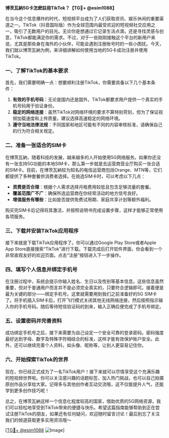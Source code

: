 **博茨瓦納5G卡怎麽註冊TikTok？【TG💪+ @esim1088】**

在当今这个信息爆炸的时代，短视频平台成为了人们获取资讯、娱乐休闲的重要渠道之一。TikTok（抖音国际版）作为全球范围内最受欢迎的短视频社交应用之一，吸引了无数用户的目光。无论你是想通过它记录生活点滴，还是寻找灵感与创意，TikTok都能满足你的需求。不过，对于一些刚刚接触这个平台的新用户来说，尤其是那些身在海外的小伙伴，可能会遇到注册账号时的一些小困扰。今天，我们就以博茨瓦納为例，来详细讲解如何使用当地的5G卡成功注册并使用TikTok。

### 一、了解TikTok的基本要求

首先，我们需要明确一点：想要顺利注册TikTok，你需要具备以下几个基本条件：
1. **有效的手机号码**：无论是国内还是国外，TikTok都要求用户提供一个真实的手机号码用于验证身份。
2. **稳定的网络连接**：虽然TikTok对网络环境的要求不算特别苛刻，但为了保证视频加载速度和上传质量，建议选择高速稳定的网络环境。
3. **遵守当地法律法规**：不同国家和地区可能有不同的内容审核标准，请确保自己的行为符合相关规定。

### 二、准备一张适合的SIM卡

在博茨瓦納，随着科技的发展，越来越多的人开始使用5G网络服务。如果你还没有一张支持5G功能的本地SIM卡，那么第一步就是去运营商营业厅购买一张合适的SIM卡。目前，在博茨瓦納较为知名的电信运营商包括Orange、MTN等，它们都提供了多种套餐供消费者选择。在挑选SIM卡时，可以考虑以下几点：

- **资费是否合理**：根据个人需求选择月租费用较低且包含足够流量的套餐。
- **覆盖范围广不广**：确保所选运营商在你经常活动的地方信号良好。
- **增值服务有哪些**：比如是否提供免费试用期、家庭共享计划等额外福利。

购买完SIM卡后记得将其激活，并按照说明书完成设置步骤，这样才能够正常使用各项服务。

### 三、下载并安装TikTok应用程序

接下来就是下载TikTok应用程序了。你可以通过Google Play Store或者Apple App Store直接搜索“TikTok”进行下载。下载完成后打开软件界面，你会看到一个非常直观友好的欢迎页面。点击“注册”按钮进入下一步操作。

### 四、填写个人信息并绑定手机号

在注册过程中，系统会提示你输入姓名、生日以及性别等基本信息。这些信息虽然重要，但对于普通用户而言并不是必须完全真实的，只要符合逻辑即可。接着便是最为关键的部分——绑定手机号。这里就需要用到我们之前准备好的5G SIM卡了。将手机插入SIM卡后，打开飞行模式关闭其他无线网络连接，然后按照指示输入你的手机号码。随后等待短信验证码的到来，输入正确后便完成了手机号绑定。

### 五、设置密码并完善资料

成功绑定手机号之后，接下来需要为自己设定一个安全可靠的登录密码。密码强度最好达到字母、数字及特殊字符相结合的标准，这样才能有效保护账户安全。此外，还可以继续完善个人资料，如头像、昵称等，让别人更容易记住你。

### 六、开始探索TikTok的世界

现在，你已经正式成为了一名TikTok用户！接下来就可以尽情享受这个充满乐趣的短视频世界啦。你可以关注感兴趣的话题标签，加入热门挑战，也可以自己拍摄原创作品分享给大家。记得多与其他创作者互动交流哦，这不仅能提升人气，还能学到更多创作技巧呢！

总之，在博茨瓦納这样一个信息化程度较高的国家，借助优质的5G网络资源，我们可以轻松地享受到TikTok带来的便捷与快乐。希望这篇指南能够帮助到正在尝试注册TikTok的朋友，如果还有任何疑问，欢迎随时留言讨论！最后别忘了关注我们的频道获取更多实用资讯哦～

[[TG💪+ @esim1088](https://t.me/s/esim1088) ![Image](https://i.postimg.cc/4NQfJmqS/Snipaste-2025-05-13-00-14-12.png)]